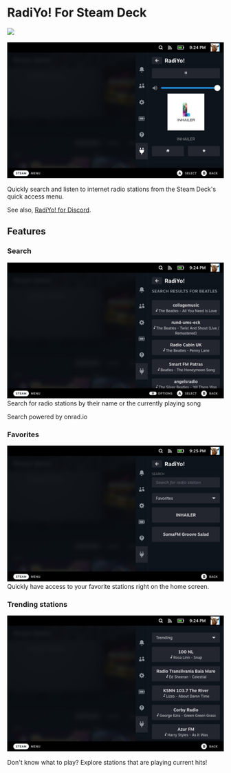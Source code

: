 # RadiYo! For Steam Deck
[<img src="https://img.shields.io/badge/dynamic/json?url=https%3A%2F%2Fplugins.deckbrew.xyz%2Fplugins&query=%24%5B%3F(%40.name%20%3D%3D%20'RadiYo!')%5D.downloads&suffix=%20installs&label=decky&color=3ea6a3)">](https://plugins.deckbrew.xyz/)

![](/images/player.jpg?raw=true)

Quickly search and listen to internet radio stations from the Steam Deck's quick access menu.

See also, [RadiYo! for Discord](https://github.com/isiah-lloyd/RadiYo).

## Features

### Search
![](/images/search.jpg?raw=true)
Search for radio stations by their name or the currently playing song

Search powered by onrad.io

### Favorites
![](/images/favs.jpg?raw=true)
Quickly have access to your favorite stations right on the home screen.

### Trending stations
![](/images/trending.jpg?raw=true)

Don't know what to play? Explore stations that are playing current hits!
